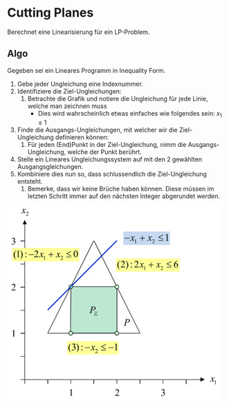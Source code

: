 # Cutting Planes

Berechnet eine Linearisierung für ein LP-Problem.

## Algo

Gegeben sei ein Lineares Programm in Inequality Form.

1. Gebe jeder Ungleichung eine Indexnummer.
2. Identifiziere die Ziel-Ungleichungen:
   1. Betrachte die Grafik und notiere die Ungleichung für jede Linie, welche man zeichnen muss
      - Dies wird wahrscheinlich etwas einfaches wie folgendes sein: $x_{1} \leq 1$
3. Finde die Ausgangs-Ungleichungen, mit welcher wir die Ziel-Ungleichung definieren können:
   1. Für jeden (End)Punkt in der Ziel-Ungleichung, nimm die Ausgangs-Ungleichung, welche der Punkt berührt.
4. Stelle ein Lineares Ungleichungssystem auf mit den 2 gewählten Ausgangsgleichungen.
5. Kombiniere dies nun so, dass schlussendlich die Ziel-Ungleichung entsteht.
   1. Bemerke, dass wir keine Brüche haben können. Diese müssen im letzten Schritt immer auf den nächsten Integer abgerundet werden.

![Gomory Chvatal Cuts](images/gomory_chvatal_cuts.png)

